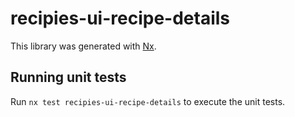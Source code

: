 # recipies-ui-recipe-details

This library was generated with [Nx](https://nx.dev).

## Running unit tests

Run `nx test recipies-ui-recipe-details` to execute the unit tests.
